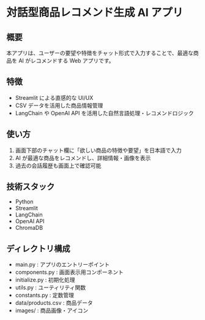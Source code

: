 # 対話型商品レコメンド生成 AI アプリ

## 概要

本アプリは、ユーザーの要望や特徴をチャット形式で入力することで、最適な商品を AI がレコメンドする Web アプリです。

## 特徴

- Streamlit による直感的な UI/UX
- CSV データを活用した商品情報管理
- LangChain や OpenAI API を活用した自然言語処理・レコメンドロジック

## 使い方

1. 画面下部のチャット欄に「欲しい商品の特徴や要望」を日本語で入力
2. AI が最適な商品をレコメンドし、詳細情報・画像を表示
3. 過去の会話履歴も画面上で確認可能

## 技術スタック

- Python
- Streamlit
- LangChain
- OpenAI API
- ChromaDB

## ディレクトリ構成

- main.py : アプリのエントリーポイント
- components.py : 画面表示用コンポーネント
- initialize.py : 初期化処理
- utils.py : ユーティリティ関数
- constants.py : 定数管理
- data/products.csv : 商品データ
- images/ : 商品画像・アイコン

